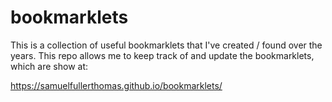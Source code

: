 # bookmarklets

This is a collection of useful bookmarklets that I've created / found over the years. This repo allows me to keep track of and update the bookmarklets, which are show at:

https://samuelfullerthomas.github.io/bookmarklets/
